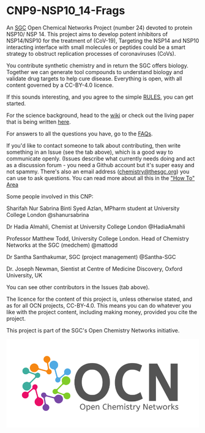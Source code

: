 # CNP9-NSP10_14-Frags
An [SGC](https://www.thesgc.org/) Open Chemical Networks Project (number 24) devoted to protein NSP10/ NSP 14. This project aims to develop potent inhibitors of NSP14/NSP10 for the treatment of (CoV-19), Targeting the NSP14 and NSP10 interacting interface with small molecules or peptides could be a smart strategy to obstruct replication processes of coronaviruses (CoVs).

You contribute synthetic chemistry and in return the SGC offers biology. Together we can generate tool compounds to understand biology and validate drug targets to help cure disease. Everything is open, with all content governed by a CC-BY-4.0 licence.

If this sounds interesting, and you agree to the simple [RULES](https://www.thesgc.org/sgc-open-chemistry-networks/terms-of-use), you can get started.

For the science background, head to the [wiki](https://github.com/StructuralGenomicsConsortium/CNP24-NSP10_14-Frags/wiki) or check out the living paper that is being written [here](https://github.com/StructuralGenomicsConsortium/CNP24-NSP10_14-Frags/wiki/The-Story-So-Far).

For answers to all the questions you have, go to the [FAQs](https://www.thesgc.org/sgc-open-chemistry-networks/faq).

If you'd like to contact someone to talk about contributing, then write something in an Issue (see the tab above), which is a good way to communicate openly. (Issues describe what currently needs doing and act as a discussion forum - you need a Github account but it's super easy and not spammy. There's also an email address (chemistry@thesgc.org) you can use to ask questions. You can read more about all this in the ["How To" Area](https://github.com/StructuralGenomicsConsortium/Chemistry_TechOps_HowTo/wiki)

Some people involved in this CNP:

Sharifah Nur Sabrina Binti Syed Azlan, MPharm student at University College London @shanursabrina

Dr Hadia Almahli, Chemist at University College London @HadiaAmahli

Professor Matthew Todd, University College London. Head of Chemistry Networks at the SGC (medchem) @mattodd  

Dr Santha Santhakumar, SGC (project management) @Santha-SGC 

Dr. Joseph Newman, Sientist at Centre of Medicine Discovery, Oxford University, UK



You can see other contributors in the Issues (tab above).

The licence for the content of this project is, unless otherwise stated, and as for all OCN projects, CC-BY-4.0. This means you can do whatever you like with the project content, including making money, provided you cite the project.

This project is part of the SGC's Open Chemistry Networks initiative.

<a href="url"><img src="https://github.com/StructuralGenomicsConsortium/Chemistry_TechOps_HowTo/blob/main/Open%20Chemistry%20Networks%20Logos/OCN_Logo_Final_smban.png?raw=true"></a>

